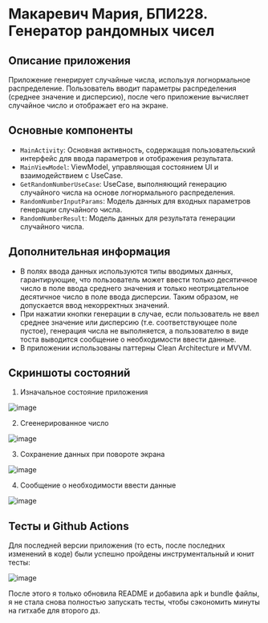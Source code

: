 # Макаревич Мария, БПИ228. Генератор рандомных чисел
## Описание приложения
Приложение генерирует случайные числа, используя логнормальное распределение. Пользователь вводит параметры распределения (среднее значение и дисперсию), после чего приложение вычисляет случайное число и отображает его на экране.
## Основные компоненты
- `MainActivity`: Основная активность, содержащая пользовательский интерфейс для ввода параметров и отображения результата.
- `MainViewModel`: ViewModel, управляющая состоянием UI и взаимодействием с UseCase.
- `GetRandomNumberUseCase`: UseCase, выполняющий генерацию случайного числа на основе логнормального распределения.
- `RandomNumberInputParams`: Модель данных для входных параметров генерации случайного числа.
- `RandomNumberResult`: Модель данных для результата генерации случайного числа.
## Дополнительная информация
- В полях ввода данных используются типы вводимых данных, гарантирующие, что пользователь может ввести только десятичное число в поле ввода среднего значения и только неотрицательное десятичное число в поле ввода дисперсии. Таким образом, не допускается ввод некорректных значений.
- При нажатии кнопки генерации в случае, если пользователь не ввел среднее значение или дисперсию (т.е. соответствующее поле пустое), генерация числа не выполняется, а пользователю в виде тоста выводится сообщение о необходимости ввести данные.
- В приложении использованы паттерны Clean Architecture и MVVM.
## Скриншоты состояний
1. Изначальное состояние приложения

![image](https://github.com/user-attachments/assets/b21e78a6-cbc1-461c-9851-e11c0b7956f5)

2. Сгеенерированное число
 
  ![image](https://github.com/user-attachments/assets/59618a31-8fb7-44ba-9f6d-a8e37e469130)

3. Сохранение данных при повороте экрана

![image](https://github.com/user-attachments/assets/72f33146-c7d0-4435-ac31-6de9bc5c0248)

  
4. Сообщение о необходимости ввести данные

![image](https://github.com/user-attachments/assets/73a066f6-fac6-49b9-8599-537e0d506e7d)
## Тесты и Github Actions
Для последней версии приложения (то есть, после последних изменений в коде) были успешно пройдены инструментальный и юнит тесты:

![image](https://github.com/user-attachments/assets/df406410-d8e2-4fe0-a360-1b070c6c574e)

После этого я только обновила README и добавила apk и bundle файлы, я не стала снова полностью запускать тесты, чтобы сэкономить минуты на гитхабе для второго дз.
